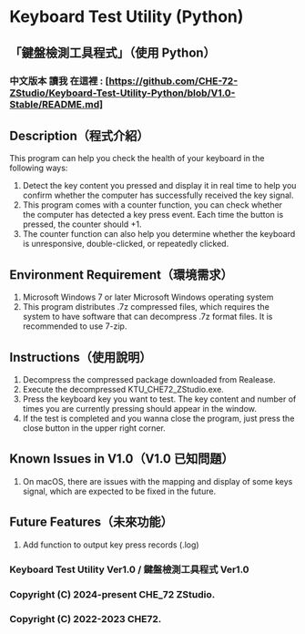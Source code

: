 # Keyboard Test Utility (Python)

## 「鍵盤檢測工具程式」（使用 Python）

### 中文版本 讀我 在這裡 : [https://github.com/CHE-72-ZStudio/Keyboard-Test-Utility-Python/blob/V1.0-Stable/README.md]

## Description（程式介紹）

This program can help you check the health of your keyboard in the following ways:

1. Detect the key content you pressed and display it in real time to help you confirm whether the computer has successfully received the key signal.
2. This program comes with a counter function, you can check whether the computer has detected a key press event. Each time the button is pressed, the counter should +1.
3. The counter function can also help you determine whether the keyboard is unresponsive, double-clicked, or repeatedly clicked.

## Environment Requirement（環境需求）

1. Microsoft Windows 7 or later Microsoft Windows operating system
2. This program distributes .7z compressed files, which requires the system to have software that can decompress .7z format files. It is recommended to use 7-zip.

## Instructions（使用說明）

1. Decompress the compressed package downloaded from Realease.
2. Execute the decompressed KTU_CHE72_ZStudio.exe.
3. Press the keyboard key you want to test. The key content and number of times you are currently pressing should appear in the window.
4. If the test is completed and you wanna close the program, just press the close button in the upper right corner.

## Known Issues in V1.0（V1.0 已知問題）
1. On macOS, there are issues with the mapping and display of some keys signal, which are expected to be fixed in the future.

## Future Features（未來功能）
1. Add function to output key press records (.log)

### Keyboard Test Utility Ver1.0 / 鍵盤檢測工具程式 Ver1.0
### Copyright (C) 2024-present CHE_72 ZStudio.
### Copyright (C) 2022-2023 CHE72.
